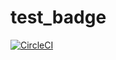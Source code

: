 # test_badge

[![CircleCI](https://circleci.com/gh/HennaAbbas/test_badge/tree/test.svg?style=svg)](https://circleci.com/gh/HennaAbbas/test_badge/tree/test)
